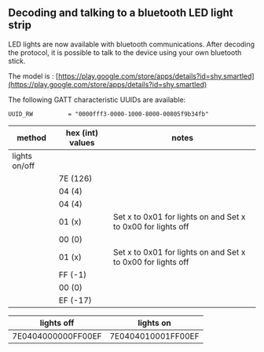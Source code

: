## Decoding and talking to a bluetooth LED light strip

LED lights are now available with bluetooth communications. After decoding the protocol, it is possible to talk to the device using your own bluetooth stick.

The model is : [https://play.google.com/store/apps/details?id=shy.smartled](https://play.google.com/store/apps/details?id=shy.smartled)

The following GATT characteristic UUIDs are available:

```
UUID_RW          = "0000fff3-0000-1000-8000-00805f9b34fb"
```

|method | hex (int) values| notes|
|---|---|---|
|lights on/off|  ||
| | 7E (126) ||
| | 04 (4) ||
| | 04 (4)||
| | 01 (x) |Set x to 0x01 for lights on and Set x to 0x00 for lights off |
| | 00 (0) ||
| | 01 (x) |Set x to 0x01 for lights on and Set x to 0x00 for lights off |
| | FF (-1) ||
| | 00 (0) ||
| | EF (-17) ||

|lights off |lights on|
|---|---|
|7E0404000000FF00EF| 7E0404010001FF00EF |


